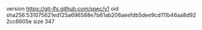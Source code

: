 version https://git-lfs.github.com/spec/v1
oid sha256:531075621ed125a696588e7b61ab206aeefdb5dee9cd111b46aa8d922cc6605e
size 347
